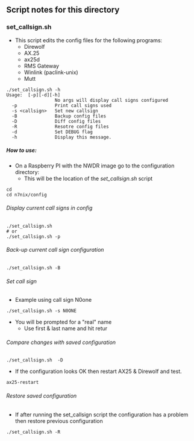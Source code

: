 ## Script notes for this directory

### set_callsign.sh
* This script edits the config files for the following programs:
  * Direwolf
  * AX.25
  * ax25d
  * RMS Gateway
  * Winlink (paclink-unix)
  * Mutt

```
./set_callsign.sh -h
Usage:  [-p][-d][-h]
                  No args will display call signs configured
  -p              Print call signs used
  -s <callsign>   Set new callsign
  -B              Backup config files
  -D              Diff config files
  -R              Resotre config files
  -d              Set DEBUG flag
  -h              Display this message.
```

##### How to use:

* On a Raspberry PI with the NWDR image go to the configuration directory:
  * This will be the location of the _set_callsign.sh_ script

```
cd
cd n7nix/config
```

###### Display current call signs in config
```
./set_callsign.sh
# or
./set_callsign.sh -p
```

###### Back-up current call sign configuration
```
./set_callsign.sh -B
```
###### Set call sign
* Example using call sign N0one
```
./set_callsign.sh -s N0ONE
```
* You will be prompted for a "real" name
  * Use first & last name and hit retur

###### Compare changes with saved configuration
```
./set_callsign.sh  -D
```
* If the configuration looks OK then restart AX25 & Direwolf and test.
```
ax25-restart
```

###### Restore saved configuration
* If after running the set_callsign script the configuration has a problem then restore previous configuration
```
./set_callsign.sh -R
```
